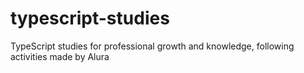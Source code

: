 # typescript-studies
TypeScript studies for professional growth and knowledge, following activities made by Alura
